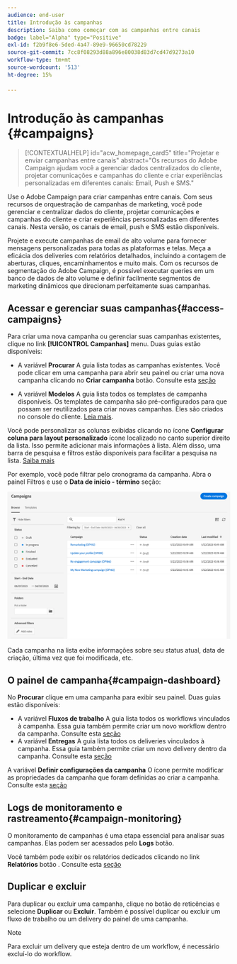 ```yaml
---
audience: end-user
title: Introdução às campanhas
description: Saiba como começar com as campanhas entre canais
badge: label="Alpha" type="Positive"
exl-id: f2b9f8e6-5ded-4a47-89e9-96650cd78229
source-git-commit: 7cc8f08293d88a896e80038d83d7cd47d9273a10
workflow-type: tm+mt
source-wordcount: '513'
ht-degree: 15%

---
```



# Introdução às campanhas {#campaigns}

>[!CONTEXTUALHELP]
>id="acw_homepage_card5"
>title="Projetar e enviar campanhas entre canais"
>abstract="Os recursos do Adobe Campaign ajudam você a gerenciar dados centralizados do cliente, projetar comunicações e campanhas do cliente e criar experiências personalizadas em diferentes canais: Email, Push e SMS."

Use o Adobe Campaign para criar campanhas entre canais. Com seus recursos de orquestração de campanhas de marketing, você pode gerenciar e centralizar dados do cliente, projetar comunicações e campanhas do cliente e criar experiências personalizadas em diferentes canais. Nesta versão, os canais de email, push e SMS estão disponíveis.

Projete e execute campanhas de email de alto volume para fornecer mensagens personalizadas para todas as plataformas e telas.
Meça a eficácia dos deliveries com relatórios detalhados, incluindo a contagem de aberturas, cliques, encaminhamentos e muito mais. Com os recursos de segmentação do Adobe Campaign, é possível executar queries em um banco de dados de alto volume e definir facilmente segmentos de marketing dinâmicos que direcionam perfeitamente suas campanhas.

<!--
Get Started with campaigns
Adobe Campaign offers a set of solutions that help you personalize and deliver campaigns across all of your online and offline channels. You can create, configure, execute and analyze marketing campaigns. All marketing campaigns can be managed from a unified control center. Discover how to browse and create marketing campaigns in this section.

Campaigns include actions (deliveries) and processes (importing or extracting files), as well as resources (marketing documents, delivery outlines). They are used in marketing campaigns. Campaigns are part of a program, and programs are included in a campaign plan.
-->

## Acessar e gerenciar suas campanhas{#access-campaigns}

Para criar uma nova campanha ou gerenciar suas campanhas existentes, clique no link **[!UICONTROL Campanhas]** menu. Duas guias estão disponíveis:

* A variável **Procurar** A guia lista todas as campanhas existentes. Você pode clicar em uma campanha para abrir seu painel ou criar uma nova campanha clicando no **Criar campanha** botão. Consulte esta [seção](create-campaigns.md#create-campaigns)

* A variável **Modelos** A guia lista todos os templates de campanha disponíveis. Os templates de campanha são pré-configurados para que possam ser reutilizados para criar novas campanhas. Eles são criados no console do cliente. [Leia mais](https://experienceleague.adobe.com/docs/campaign/automation/campaign-orchestration/marketing-campaign-templates.html?lang=pt-BR).

Você pode personalizar as colunas exibidas clicando no ícone **Configurar coluna para layout personalizado** ícone localizado no canto superior direito da lista. Isso permite adicionar mais informações à lista. Além disso, uma barra de pesquisa e filtros estão disponíveis para facilitar a pesquisa na lista. [Saiba mais](../get-started/user-interface.md#list-screens)

Por exemplo, você pode filtrar pelo cronograma da campanha. Abra o painel Filtros e use o **Data de início - término** seção:

![Lista de campanhas](assets/campaign-filter-on-dates.png)

Cada campanha na lista exibe informações sobre seu status atual, data de criação, última vez que foi modificada, etc.

## O painel de campanha{#campaign-dashboard}

No **Procurar** clique em uma campanha para exibir seu painel. Duas guias estão disponíveis:

* A variável **Fluxos de trabalho** A guia lista todos os workflows vinculados à campanha. Essa guia também permite criar um novo workflow dentro da campanha. Consulte esta [seção](create-campaigns.md#create-campaigns)
* A variável **Entregas** A guia lista todos os deliveries vinculados à campanha. Essa guia também permite criar um novo delivery dentro da campanha. Consulte esta [seção](create-campaigns.md#create-campaigns)

A variável **Definir configurações da campanha** O ícone permite modificar as propriedades da campanha que foram definidas ao criar a campanha. Consulte esta [seção](create-campaigns.md#create-campaigns)

## Logs de monitoramento e rastreamento{#campaign-monitoring}

O monitoramento de campanhas é uma etapa essencial para analisar suas campanhas. Elas podem ser acessados pelo **Logs** botão.

Você também pode exibir os relatórios dedicados clicando no link **Relatórios** botão . Consulte esta [seção](../reporting/campaign-reports.md)

## Duplicar e excluir

Para duplicar ou excluir uma campanha, clique no botão de reticências e selecione **Duplicar** ou **Excluir**. Também é possível duplicar ou excluir um fluxo de trabalho ou um delivery do painel de uma campanha.

>[!NOTE]
>
>Para excluir um delivery que esteja dentro de um workflow, é necessário excluí-lo do workflow.

